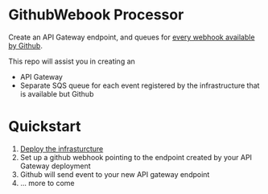 # GithubWebook Processor

Create an API Gateway endpoint, and queues for [every webhook available by Github](https://docs.github.com/en/developers/webhooks-and-events/webhooks/webhook-events-and-payloads).

This repo will assist you in creating an

- API Gateway
- Separate SQS queue for each event registered by the infrastructure that is available but Github

# Quickstart

1. [Deploy the infrasturcture](./infrastructure/README.md)
2. Set up a github webhook pointing to the endpoint created by your API Gateway deployment
3. Github will send event to your new API gateway endpoint
4. ... more to come

